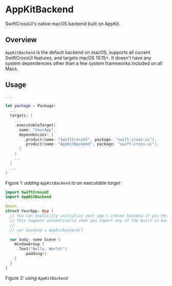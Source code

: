 # AppKitBackend

SwiftCrossUI's native macOS backend built on AppKit.

## Overview

`AppKitBackend` is the default backend on macOS, supports all current SwiftCrossUI features, and targets macOS 10.15+. It doesn't have any system dependencies other than a few system frameworks included on all Macs.

## Usage

```swift
...

let package = Package(
  ...
  targets: [
    ...
    .executableTarget(
      name: "YourApp",
      dependencies: [
        .product(name: "SwiftCrossUI", package: "swift-cross-ui"),
        .product(name: "AppKitBackend", package: "swift-cross-ui"),
      ]
    )
    ...
  ]
  ...
)
```
Figure 1: *adding `AppKitBackend` to an executable target*

```swift
import SwiftCrossUI
import AppKitBackend

@main
struct YourApp: App {
  // You can explicitly initialize your app's chosen backend if you desire.
  // This happens automatically when you import any of the built-in backends.
  //
  // var backend = AppKitBackend()

  var body: some Scene {
    WindowGroup {
      Text("Hello, World!")
        .padding()
    }
  }
}
```
Figure 2: *using `AppKitBackend`*
